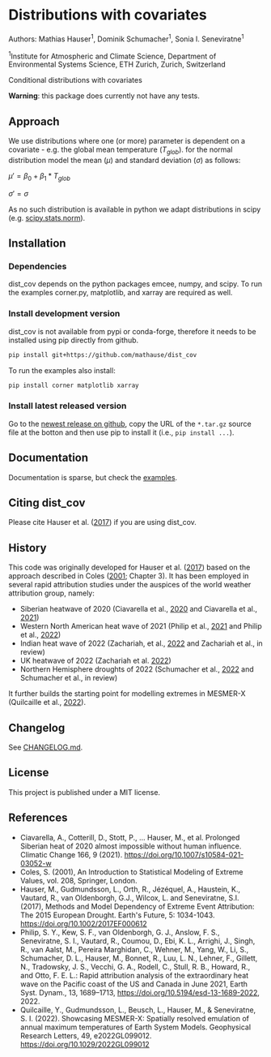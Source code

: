 # Distributions with covariates

Authors: Mathias Hauser<sup>1</sup>, Dominik Schumacher<sup>1</sup>, Sonia I. Seneviratne<sup>1</sup>

<sup>1</sup>Institute for Atmospheric and Climate Science, Department of Environmental Systems Science, ETH Zurich, Zurich, Switzerland

Conditional distributions with covariates

**Warning**: this package does currently not have any tests.

## Approach

We use distributions where one (or more) parameter is dependent on a covariate - e.g. the global mean temperature ($T_{glob}$). for the normal distribution model the mean ($\mu$) and standard deviation ($\sigma$) as follows:

$\mu' = \beta_0 + \beta_1 * T_{glob}$

$\sigma' = \sigma$

As no such distribution is available in python we adapt distributions in scipy (e.g. [scipy.stats.norm](https://docs.scipy.org/doc/scipy/reference/generated/scipy.stats.norm.html)).


## Installation

### Dependencies

dist_cov depends on the python packages emcee, numpy, and scipy. To run the examples corner.py, matplotlib, and xarray are required as well.


### Install development version

dist_cov is not available from pypi or conda-forge, therefore it needs to be installed using pip directly from github.

```bash
pip install git+https://github.com/mathause/dist_cov
```

To run the examples also install:

```bash
pip install corner matplotlib xarray
```

### Install latest released version

Go to the [newest release on github](https://github.com/mathause/dist_cov/releases/latest), copy the URL of the `*.tar.gz` source file at the botton and then use pip to install it (i.e., `pip install ...`).

## Documentation

Documentation is sparse, but check the [examples](./examples).

## Citing dist_cov

Please cite Hauser et al. ([2017](https://agupubs.onlinelibrary.wiley.com/doi/abs/10.1002/2017EF000612)) if you are using dist_cov.

## History

This code was originally developed for Hauser et al. ([2017](https://agupubs.onlinelibrary.wiley.com/doi/abs/10.1002/2017EF000612)) based on the approach described in Coles ([2001](https://link.springer.com/book/10.1007/978-1-4471-3675-0); Chapter 3).
It has been employed in several rapid attribution studies under the auspices of the world weather attribution group, namely:
- Siberian heatwave of 2020 (Ciavarella et al., [2020](https://www.worldweatherattribution.org/siberian-heatwave-of-2020-almost-impossible-without-climate-change/) and Ciavarella et al., [2021](https://link.springer.com/article/10.1007/s10584-021-03052-w))
- Western North American heat wave of 2021 (Philip et al., [2021](https://www.worldweatherattribution.org/western-north-american-extreme-heat-virtually-impossible-without-human-caused-climate-change/) and Philip et al., [2022](https://esd.copernicus.org/articles/13/1689/2022/))
- Indian heat wave of 2022 (Zachariah, et al., [2022](https://www.worldweatherattribution.org/climate-change-made-devastating-early-heat-in-india-and-pakistan-30-times-more-likely/) and Zachariah et al., in review)
- UK heatwave of 2022 (Zachariah et al. [2022](https://www.worldweatherattribution.org/without-human-caused-climate-change-temperatures-of-40c-in-the-uk-would-have-been-extremely-unlikely/))
- Northern Hemisphere droughts of 2022 (Schumacher et al., [2022](https://www.worldweatherattribution.org/high-temperatures-exacerbated-by-climate-change-made-2022-northern-hemisphere-droughts-more-likely/) and Schumacher et al., in review)

It further builds the starting point for modelling extremes in MESMER-X (Quilcaille et al., [2022](https://agupubs.onlinelibrary.wiley.com/doi/full/10.1029/2022GL099012)).

## Changelog

See [CHANGELOG.md](CHANGELOG.md).

## License

This project is published under a MIT license.


## References

- Ciavarella, A., Cotterill, D., Stott, P., ... Hauser, M., et al. Prolonged Siberian heat of 2020 almost impossible without human influence. Climatic Change 166, 9 (2021). https://doi.org/10.1007/s10584-021-03052-w
- Coles, S. (2001), An Introduction to Statistical Modeling of Extreme Values, vol. 208, Springer, London.
- Hauser, M., Gudmundsson, L., Orth, R., Jézéquel, A., Haustein, K., Vautard, R., van Oldenborgh, G.J., Wilcox, L. and Seneviratne, S.I. (2017), Methods and Model Dependency of Extreme Event Attribution: The 2015 European Drought. Earth's Future, 5: 1034-1043. https://doi.org/10.1002/2017EF000612
- Philip, S. Y., Kew, S. F., van Oldenborgh, G. J., Anslow, F. S., Seneviratne, S. I., Vautard, R., Coumou, D., Ebi, K. L., Arrighi, J., Singh, R., van Aalst, M., Pereira Marghidan, C., Wehner, M., Yang, W., Li, S., Schumacher, D. L., Hauser, M., Bonnet, R., Luu, L. N., Lehner, F., Gillett, N., Tradowsky, J. S., Vecchi, G. A., Rodell, C., Stull, R. B., Howard, R., and Otto, F. E. L.: Rapid attribution analysis of the extraordinary heat wave on the Pacific coast of the US and Canada in June 2021, Earth Syst. Dynam., 13, 1689–1713, https://doi.org/10.5194/esd-13-1689-2022, 2022.
- Quilcaille, Y., Gudmundsson, L., Beusch, L., Hauser, M., & Seneviratne, S. I. (2022). Showcasing MESMER-X: Spatially resolved emulation of annual maximum temperatures of Earth System Models. Geophysical Research Letters, 49, e2022GL099012. https://doi.org/10.1029/2022GL099012
